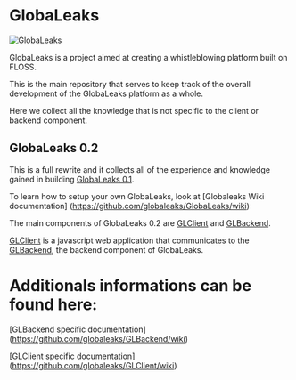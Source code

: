 # GlobaLeaks

![GlobaLeaks](https://globaleaks.org/images/logo.png)

GlobaLeaks is a project aimed at creating a whistleblowing platform built on FLOSS.

This is the main repository that serves to keep track of the overall
development of the GlobaLeaks platform as a whole.

Here we collect all the knowledge that is not specific to the client or backend
component.

## GlobaLeaks 0.2

This is a full rewrite and it collects all of the experience and knowledge
gained in building [GlobaLeaks 0.1](https://github.com/globaleaks/GlobaLeaks-0.1).

To learn how to setup your own GlobaLeaks, look at [Globaleaks Wiki documentation] (https://github.com/globaleaks/GlobaLeaks/wiki)

The main components of GlobaLeaks 0.2 are
[GLClient](https://github.com/globaleaks/GLClient) and [GLBackend](https://github.com/globaleaks/GLBackend).

[GLClient](https://github.com/globaleaks/GLClient) is a javascript web
application that communicates to the [GLBackend](https://github.com/globaleaks/GLBackend), the backend component of GlobaLeaks.


# Additionals informations can be found here:

[GLBackend specific documentation] (https://github.com/globaleaks/GLBackend/wiki)

[GLClient specific documentation] (https://github.com/globaleaks/GLClient/wiki)

